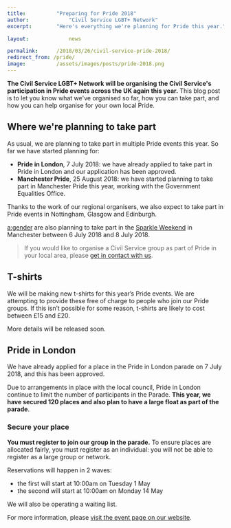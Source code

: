 ```yaml
---
title: 			"Preparing for Pride 2018"
author: 			"Civil Service LGBT+ Network"
excerpt: 		"Here's everything we're planning for Pride this year."

layout: 			news

permalink: 		/2018/03/26/civil-service-pride-2018/
redirect_from: /pride/
image: 			/assets/images/posts/pride-2018.png
---
```


**The Civil Service LGBT+ Network will be organising the Civil Service's participation in Pride events across the UK again this year.** This blog post is to let you know what we've organised so far, how you can take part, and how you can help organise for your own local Pride.

## Where we're planning to take part

As usual, we are planning to take part in multiple Pride events this year. So far we have started planning for:

- **Pride in London**, 7 July 2018: we have already applied to take part in Pride in London and our application has been approved.
- **Manchester Pride**, 25 August 2018: we have started planning to take part in Manchester Pride this year, working with the Government Equalities Office.

Thanks to the work of our regional organisers, we also expect to take part in Pride events in Nottingham, Glasgow and Edinburgh.

[a:gender](http://www.agender.org.uk) are also planning to take part in the [Sparkle Weekend](https://www.sparkle.org.uk/sparkle-in-the-park) in Manchester between 6 July 2018 and 8 July 2018.

> If you would like to organise a Civil Service group as part of Pride in your local area, please [get in contact with us](/about/contact-us/).

## T-shirts

We will be making new t-shirts for this year’s Pride events. We are attempting to provide these free of charge to people who join our Pride groups. If this isn’t possible for some reason, t-shirts are likely to cost between £15 and £20.

More details will be released soon.

## Pride in London

We have already applied for a place in the Pride in London parade on 7 July 2018, and this has been approved.

Due to arrangements in place with the local council, Pride in London continue to limit the number of participants in the Parade. **This year, we have secured 120 places and also plan to have a large float as part of the parade**.

### Secure your place

**You must register to join our group in the parade.** To ensure places are allocated fairly, you must register as an individual: you will not be able to register as a large group or network.

Reservations will happen in 2 waves:

- the first will start at 10:00am on Tuesday 1 May
- the second will start at 10:00am on Monday 14 May

We will also be operating a waiting list. 

For more information, please [visit the event page on our website](/event/2018/07/07/pride-in-london/).


